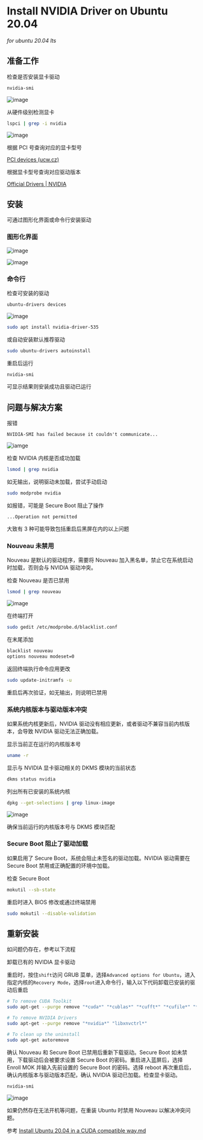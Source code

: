 # Install NVIDIA Driver on Ubuntu 20.04

*for ubuntu 20.04 lts*

## 准备工作

检查是否安装显卡驱动

```bash
nvidia-smi
```

![image](img/Install%20NVIDIA%20Driver%20on%20Ubuntu%2020.04/Screenshot%20from%202024-02-05%2000-47-19.png)

从硬件级别检测显卡

```bash
lspci | grep -i nvidia
```

![image](img/Install%20NVIDIA%20Driver%20on%20Ubuntu%2020.04/Screenshot%20from%202024-02-05%2000-50-00.png)

根据 PCI 号查询对应的显卡型号

[PCI devices (ucw.cz)](https://admin.pci-ids.ucw.cz//mods/PC/10de?action=help?help=pci)

根据显卡型号查询对应驱动版本

[Official Drivers | NVIDIA](https://www.nvidia.com/Download/index.aspx)

## 安装

可通过图形化界面或命令行安装驱动

### 图形化界面

![image](img/Install%20NVIDIA%20Driver%20on%20Ubuntu%2020.04/Screenshot%20from%202024-02-05%2000-50-58.png)

![image](img/Install%20NVIDIA%20Driver%20on%20Ubuntu%2020.04/Screenshot%20from%202024-02-05%2000-53-09.png)

### 命令行

检查可安装的驱动

```bash
ubuntu-drivers devices
```

![image](img/Install%20NVIDIA%20Driver%20on%20Ubuntu%2020.04/Screenshot%20from%202024-02-05%2000-50-37.png)

```bash
sudo apt install nvidia-driver-535
```

或自动安装默认推荐驱动

```bash
sudo ubuntu-drivers autoinstall
```

重启后运行

```bash
nvidia-smi
```

可显示结果则安装成功且驱动已运行

## 问题与解决方案

报错

```
NVIDIA-SMI has failed because it couldn't communicate...
```

![iamge](img/Install%20NVIDIA%20Driver%20on%20Ubuntu%2020.04/Screenshot%20from%202024-02-05%2001-47-51.png)

检查 NVIDIA 内核是否成功加载

```bash
lsmod | grep nvidia
```

如无输出，说明驱动未加载，尝试手动启动

```bash
sudo modprobe nvidia
```

如报错，可能是 Secure Boot 阻止了操作

```
...Operation not permitted
```

大致有 3 种可能导致包括重启后黑屏在内的以上问题

### Nouveau 未禁用

Nouveau 是默认的驱动程序，需要将 Nouveau 加入黑名单，禁止它在系统启动时加载，否则会与 NVIDIA 驱动冲突。

检查 Nouveau 是否已禁用

```bash
lsmod | grep nouveau
```

![image](img/Install%20NVIDIA%20Driver%20on%20Ubuntu%2020.04/Screenshot%20from%202024-02-05%2001-23-21.png)

在终端打开

```bash
sudo gedit /etc/modprobe.d/blacklist.conf
```

在末尾添加

```bash
blacklist nouveau
options nouveau modeset=0
```

返回终端执行命令应用更改

```bash
sudo update-initramfs -u
```

重启后再次验证，如无输出，则说明已禁用

### 系统内核版本与驱动版本冲突

如果系统内核更新后，NVIDIA 驱动没有相应更新，或者驱动不兼容当前内核版本，会导致 NVIDIA 驱动无法正确加载。

显示当前正在运行的内核版本号

```bash
uname -r
```

显示与 NVIDIA 显卡驱动相关的 DKMS 模块的当前状态

```bash
dkms status nvidia
```

列出所有已安装的系统内核

```bash
dpkg --get-selections | grep linux-image 
```

![image](img/Install%20NVIDIA%20Driver%20on%20Ubuntu%2020.04/Screenshot%20from%202024-02-05%2001-53-41.png)

确保当前运行的内核版本号与 DKMS 模块匹配

### Secure Boot 阻止了驱动加载

如果启用了 Secure Boot，系统会阻止未签名的驱动加载。NVIDIA 驱动需要在 Secure Boot 禁用或正确配置的环境中加载。

检查 Secure Boot

```bash
mokutil --sb-state 
```

重启时进入 BIOS 修改或通过终端禁用

```bash
sudo mokutil --disable-validation
```

## 重新安装

如问题仍存在，参考以下流程

卸载已有的 NVIDIA 显卡驱动

重启时，按住`shift`访问 GRUB 菜单，选择`Advanced options for Ubuntu`，进入指定内核的`Recovery Mode`，选择`root`进入命令行，输入以下代码卸载已安装的驱动后重启

```bash
# To remove CUDA Toolkit
sudo apt-get --purge remove "*cuda*" "*cublas*" "*cufft*" "*cufile*" "*curand*" "*cusolver*" "*cusparse*" "*gds-tools*" "*npp*" "*nvjpeg*" "nsight*" "*nvvm*"

# To remove NVIDIA Drivers
sudo apt-get --purge remove "*nvidia*" "libxnvctrl*"

# To clean up the uninstall
sudo apt-get autoremove
```

确认 Nouveau 和 Secure Boot 已禁用后重新下载驱动。Secure Boot 如未禁用，下载驱动后会被要求设置 Secure Boot 的密码。重启进入蓝屏后，选择 Enroll MOK 并输入先前设置的 Secure Boot 的密码。选择 reboot 再次重启后，确认内核版本与驱动版本匹配，确认 NVIDIA 驱动已加载。检查显卡驱动。

```bash
nvidia-smi
```

![image](img/Install%20NVIDIA%20Driver%20on%20Ubuntu%2020.04/Screenshot%20from%202024-02-05%2001-51-10.png)

如果仍然存在无法开机等问题，在重装 Ubuntu 时禁用 Nouveau 以解决冲突问题。

参考 [Install Ubuntu 20.04 in a CUDA compatible way.md](Install%20Ubuntu%2020.04%20in%20a%20CUDA%20compatible%20way.md)
